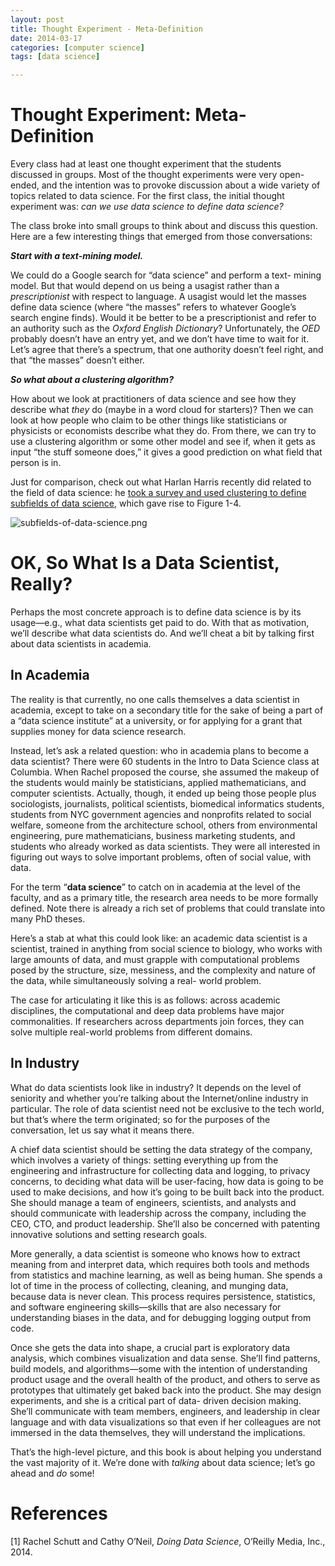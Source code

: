```yaml
---
layout: post
title: Thought Experiment - Meta-Definition
date: 2014-03-17
categories: [computer science]
tags: [data science]

---
```


# Thought Experiment: Meta-Definition
Every class had at least one thought experiment that the students discussed in groups. Most of the thought experiments were very open- ended, and the intention was to provoke discussion about a wide variety of topics related to data science. For the first class, the initial thought experiment was: *can we use data science to define data science?*
The class broke into small groups to think about and discuss this question. Here are a few interesting things that emerged from those conversations:
***Start with a text-mining model.***
We could do a Google search for “data science” and perform a text- mining model. But that would depend on us being a usagist rather than a *prescriptionist* with respect to language. A usagist would let the masses define data science (where “the masses” refers to whatever Google’s search engine finds). Would it be better to be a prescriptionist and refer to an authority such as the *Oxford English Dictionary*? Unfortunately, the *OED* probably doesn’t have an entry yet, and we don’t have time to wait for it. Let’s agree that there’s a spectrum, that one authority doesn’t feel right, and that “the masses” doesn’t either.
	***So what about a clustering algorithm?***

How about we look at practitioners of data science and see how they describe what *they* do (maybe in a word cloud for starters)? Then we can look at how people who claim to be other things like statisticians or physicists or economists describe what they do. From there, we can try to use a clustering algorithm or some other model and see if, when it gets as input “the stuff someone does,” it gives a good prediction on what field that person is in.
Just for comparison, check out what Harlan Harris recently did related to the field of data science: he [took a survey and used clustering to define subfields of data science](http://datacommunitydc.org/blog/2012/08/data-scientists-survey-results-teaser/), which gave rise to Figure 1-4.![subfields-of-data-science.png](http://sungsoo.github.com/images/subfields-of-data-science.png)
# OK, So What Is a Data Scientist, Really?
Perhaps the most concrete approach is to define data science is by its usage—e.g., what data scientists get paid to do. With that as motivation, we’ll describe what data scientists do. And we’ll cheat a bit by talking first about data scientists in academia.
In Academia
---The reality is that currently, no one calls themselves a data scientist in academia, except to take on a secondary title for the sake of being a part of a “data science institute” at a university, or for applying for a grant that supplies money for data science research.
Instead, let’s ask a related question: who in academia plans to become a data scientist? There were 60 students in the Intro to Data Science class at Columbia. When Rachel proposed the course, she assumed the makeup of the students would mainly be statisticians, applied mathematicians, and computer scientists. Actually, though, it ended up being those people plus sociologists, journalists, political scientists, biomedical informatics students, students from NYC government agencies and nonprofits related to social welfare, someone from the architecture school, others from environmental engineering, pure mathematicians, business marketing students, and students who already worked as data scientists. They were all interested in figuring out ways to solve important problems, often of social value, with data.
For the term “**data science**” to catch on in academia at the level of the faculty, and as a primary title, the research area needs to be more formally defined. Note there is already a rich set of problems that could translate into many PhD theses.
Here’s a stab at what this could look like: an academic data scientist is a scientist, trained in anything from social science to biology, who works with large amounts of data, and must grapple with computational problems posed by the structure, size, messiness, and the complexity and nature of the data, while simultaneously solving a real- world problem.
The case for articulating it like this is as follows: across academic disciplines, the computational and deep data problems have major commonalities. If researchers across departments join forces, they can solve multiple real-world problems from different domains.
In Industry
---
What do data scientists look like in industry? It depends on the level of seniority and whether you’re talking about the Internet/online industry in particular. The role of data scientist need not be exclusive to the tech world, but that’s where the term originated; so for the purposes of the conversation, let us say what it means there.
A chief data scientist should be setting the data strategy of the company, which involves a variety of things: setting everything up from the engineering and infrastructure for collecting data and logging, to privacy concerns, to deciding what data will be user-facing, how data is going to be used to make decisions, and how it’s going to be built back into the product. She should manage a team of engineers,scientists, and analysts and should communicate with leadership across the company, including the CEO, CTO, and product leadership. She’ll also be concerned with patenting innovative solutions and setting research goals.
More generally, a data scientist is someone who knows how to extract meaning from and interpret data, which requires both tools and methods from statistics and machine learning, as well as being human. She spends a lot of time in the process of collecting, cleaning, and munging data, because data is never clean. This process requires persistence, statistics, and software engineering skills—skills that are also necessary for understanding biases in the data, and for debugging logging output from code.
Once she gets the data into shape, a crucial part is exploratory data analysis, which combines visualization and data sense. She’ll find patterns, build models, and algorithms—some with the intention of understanding product usage and the overall health of the product, and others to serve as prototypes that ultimately get baked back into the product. She may design experiments, and she is a critical part of data- driven decision making. She’ll communicate with team members, engineers, and leadership in clear language and with data visualizations so that even if her colleagues are not immersed in the data themselves, they will understand the implications.
That’s the high-level picture, and this book is about helping you understand the vast majority of it. We’re done with *talking* about data science; let’s go ahead and *do* some!

# References
[1] Rachel Schutt and Cathy O’Neil, *Doing Data Science*, O’Reilly Media, Inc., 2014.
